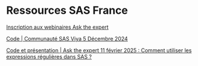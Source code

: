 # Ressources SAS France

[Inscription aux webinaires Ask the expert](https://www.sas.com/fr_fr/learn/ask-the-expert-webinars.html#prochains-webinaires-en-direct)

[Code | Communauté SAS Viya 5 Décembre 2024](CommunauteViya20241205/GetReportsForMe.sas)

[Code et présentation | Ask the expert 11 février 2025 : Comment utiliser les expressions régulières dans SAS ?](ATE/REGEX.md)
